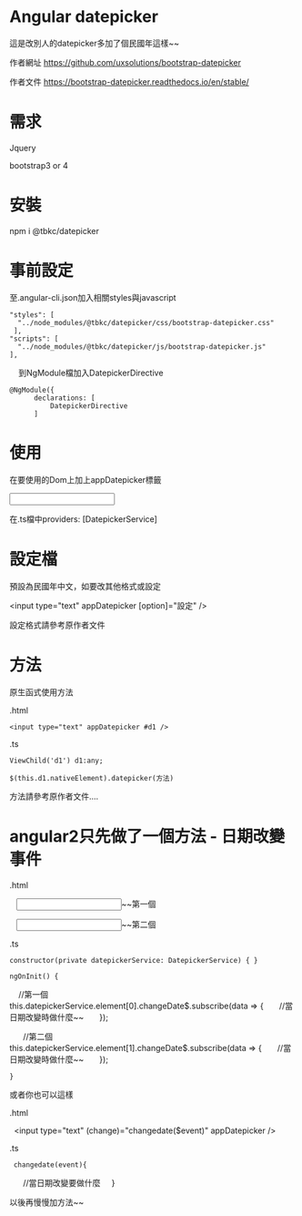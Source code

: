 # Angular datepicker

這是改別人的datepicker多加了個民國年這樣~~

作者網址
https://github.com/uxsolutions/bootstrap-datepicker

作者文件
https://bootstrap-datepicker.readthedocs.io/en/stable/

# 需求

Jquery

bootstrap3 or 4

# 安裝

npm i @tbkc/datepicker

# 事前設定

至.angular-cli.json加入相關styles與javascript

    "styles": [
      "../node_modules/@tbkc/datepicker/css/bootstrap-datepicker.css"
     ],
    "scripts": [
      "../node_modules/@tbkc/datepicker/js/bootstrap-datepicker.js"
    ],
    
到NgModule檔加入DatepickerDirective

    @NgModule({
          declarations: [
              DatepickerDirective
          ]

# 使用

在要使用的Dom上加上appDatepicker標籤

<input type="text" appDatepicker />

在.ts檔中providers: [DatepickerService]

# 設定檔

預設為民國年中文，如要改其他格式或設定

<input type="text" appDatepicker [option]="設定" />

設定格式請參考原作者文件

# 方法

原生函式使用方法

.html

    <input type="text" appDatepicker #d1 />

.ts

    ViewChild('d1') d1:any;

    $(this.d1.nativeElement).datepicker(方法)

方法請參考原作者文件....

# angular2只先做了一個方法 - 日期改變事件

.html

    <input type="text" appDatepicker />~~第一個

    <input type="text" appDatepicker />~~第二個

.ts

    constructor(private datepickerService: DatepickerService) { }
    
    ngOnInit() {
       //第一個
       this.datepickerService.element[0].changeDate$.subscribe(data => {
         //當日期改變時做什麼~~
       });
       
       //第二個
       this.datepickerService.element[1].changeDate$.subscribe(data => {
         //當日期改變時做什麼~~
       });
       
    }

或者你也可以這樣

.html

     <input type="text" (change)="changedate($event)" appDatepicker />

.ts

     changedate(event){
       //當日期改變要做什麼
     }

以後再慢慢加方法~~
